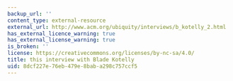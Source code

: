 ```yaml
---
backup_url: ''
content_type: external-resource
external_url: http://www.acm.org/ubiquity/interviews/b_kotelly_2.html
has_external_licence_warning: true
has_external_license_warning: true
is_broken: ''
license: https://creativecommons.org/licenses/by-nc-sa/4.0/
title: this interview with Blade Kotelly
uid: 8dcf227e-76eb-479e-8bab-a298c757ccf5
---
```

